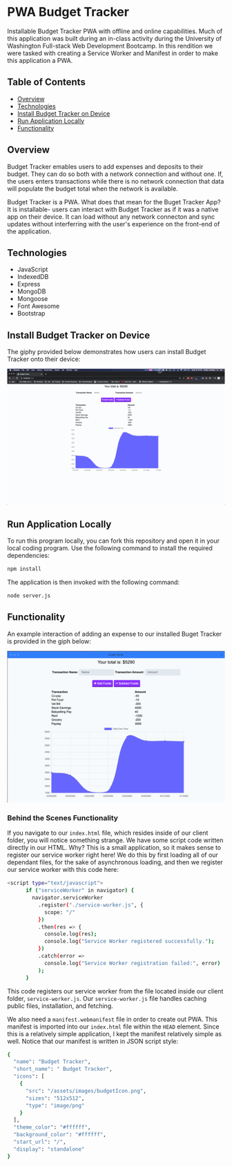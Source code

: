 # PWA Budget Tracker

Installable Budget Tracker PWA with offline and online capabilities. Much of this application was built during an in-class activity during the University of Washington Full-stack Web Development Bootcamp. In this rendition we were tasked with creating a Service Worker and Manifest in order to make this application a PWA.

## Table of Contents

- [Overview](#Overview)
- [Technologies](#Technologies)
- [Install Budget Tracker on Device](#Install-Budget-Tracker-on-Device)
- [Run Application Locally](#Run-Application-Locally)
- [Functionality](#Functionality)

## Overview

Budget Tracker emables users to add expenses and deposits to their budget. They can do so both with a network connection and without one. If, the users enters transactions while there is no network connection that data will populate the budget total when the network is available.

Budget Tracker is a PWA. What does that mean for the Buget Tracker App? It is installable- users can interact with Budget Tracker as if it was a native app on their device. It can load without any network connecton and sync updates without interferring with the user's experience on the front-end of the application.

## Technologies

- JavaScript
- IndexedDB
- Express
- MongoDB
- Mongoose
- Font Awesome
- Bootstrap

## Install Budget Tracker on Device

The giphy provided below demonstrates how users can install Budget Tracker onto their device:

![Install Budget Tracker](./client/assets/images/installBT.gif)

## Run Application Locally

To run this program locally, you can fork this repository and open it in your local coding program. Use the following command to install the required dependencies:

```sh
npm install
```

The application is then invoked with the following command:

```sh
node server.js
```

## Functionality

An example interaction of adding an expense to our installed Buget Tracker is provided in the giph below:

![Add Expense](./client/assets/images/exampleInteraction.gif)

### Behind the Scenes Functionality

If you navigate to our `index.html` file, which resides inside of our client folder, you will notice something strange. We have some script code written directly in our HTML. Why? This is a small application, so it makes sense to register our service worker right here! We do this by first loading all of our dependant files, for the sake of asynchronous loading, and then we register our service worker with this code here:

```sh
<script type="text/javascript">
      if ("serviceWorker" in navigator) {
        navigator.serviceWorker
          .register("./service-worker.js", {
            scope: "/"
          })
          .then(res => {
            console.log(res);
            console.log("Service Worker registered successfully.");
          })
          .catch(error =>
            console.log("Service Worker registration failed:", error)
          );
      }
```

This code registers our service worker from the file located inside our client folder, `service-worker.js`. Our `service-worker.js` file handles caching public files, installation, and fetching.

We also need a `manifest.webmanifest` file in order to create out PWA. This manifest is imported into our `index.html` file within the `HEAD` element. Since this is a relatively simple application, I kept the manifest relatively simple as well. Notice that our manifest is written in JSON script style:

```sh
{
  "name": "Budget Tracker",
  "short_name": " Budget Tracker",
  "icons": [
    {
      "src": "/assets/images/budgetIcon.png",
      "sizes": "512x512",
      "type": "image/png"
    }
  ],
  "theme_color": "#ffffff",
  "background_color": "#ffffff",
  "start_url": "/",
  "display": "standalone"
}

```
